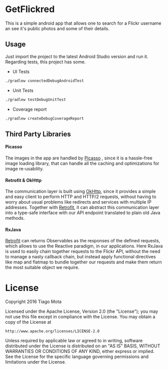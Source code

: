 # GetFlickred

This is a simple android app that allows one to search for a Flickr username an see it's public photos and some of their details.

## Usage

Just import the project to the latest Android Studio version and run it.
Regarding tests, this project has some. 

- UI Tests
```bash
./gradlew connectedDebugAndroidTest
```

- Unit Tests
```bash
./gradlew testDebugUnitTest
```

- Coverage report
```bash
./gradlew createDebugCoverageReport
```

## Third Party Libraries

#### Picasso
The images in the app are handled by [Picasso](http://square.github.io/picasso/) , since it is a hassle-free image loading library, that can handle all the caching and optimizations for image re-usability.

#### Retrofit & OkHttp
The communication layer is built using [OkHttp](http://square.github.io/okhttp/), since it provides a simple and easy client to perform HTTP and HTTP/2 requests, without having to worry about usual problems like redirects and services with multiple IP addresses.
Together with [Retrofit](http://square.github.io/retrofit/), it can abstract this communication layer into a type-safe interface with our API endpoint translated to plain old Java methods.
 
#### RxJava
[Retrofit](http://square.github.io/retrofit/) can returns Observables as the responses of the defined requests, which allows to use the Reactive paradigm, in our applications.
Here RxJava is used to easily chain together requests to the Flickr API, without the need to manage a nasty callback chain, but instead apply functional directives like map and flatmap to bundle together our requests and make them return the most suitable object we require.

# License
Copyright 2016 Tiago Mota

Licensed under the Apache License, Version 2.0 (the "License");
you may not use this file except in compliance with the License.
You may obtain a copy of the License at

    http://www.apache.org/licenses/LICENSE-2.0

Unless required by applicable law or agreed to in writing, software
distributed under the License is distributed on an "AS IS" BASIS,
WITHOUT WARRANTIES OR CONDITIONS OF ANY KIND, either express or implied.
See the License for the specific language governing permissions and
limitations under the License.